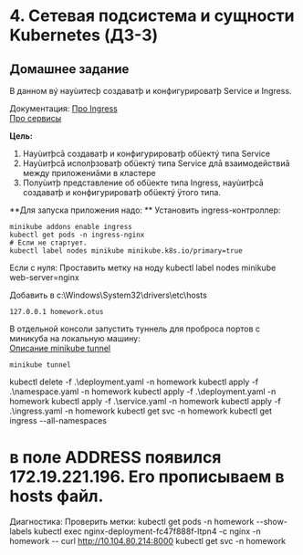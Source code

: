 # 4. Сетевая подсистема и сущности Kubernetes (ДЗ-3)

## Домашнее задание
В данном вý науùитесþ создаватþ и конфигурироватþ Service и
Ingress.  

Документация:
[Про Ingress](https://kubernetes.io/docs/concepts/services-networking/ingress/)  
[Про сервисы](https://kubernetes.io/docs/concepts/services-networking/service/)  

**Цель:**
1) Науùитþсā создаватþ и конфигурироватþ обüектý типа
Service  
2) Науùитþсā исполþзоватþ обüектý типа Service длā
взаимодействиā между приложениāми в кластере  
3) Полуùитþ представление об обüекте типа Ingress,
науùитþсā создаватþ и конфигурироватþ обüектý ÿтого
типа.  

**Для запуска приложения надо: ** 
Установить ingress-контроллер:  
```
minikube addons enable ingress
kubectl get pods -n ingress-nginx
# Если не стартует.
kubectl label nodes minikube minikube.k8s.io/primary=true
```

Если с нуля:
Проставить метку на ноду
kubectl label nodes minikube web-server=nginx


Добавить в c:\Windows\System32\drivers\etc\hosts
```
127.0.0.1 homework.otus
```
В отдельной консоли запустить туннель для проброса портов с миникуба на локальную машину:  
[Описание minikube tunnel](https://minikube.sigs.k8s.io/docs/commands/tunnel/)
```
minikube tunnel
```

kubectl delete -f .\deployment.yaml -n homework
kubectl apply -f .\namespace.yaml -n homework
kubectl apply -f .\deployment.yaml -n homework
kubectl apply -f .\service.yaml -n homework
kubectl apply -f .\ingress.yaml -n homework
kubectl get svc -n homework
kubectl get ingress --all-namespaces
# в поле ADDRESS появился 172.19.221.196. Его прописываем в hosts файл.

Диагностика:
Проверить метки:
kubectl get pods -n homework --show-labels
kubectl exec nginx-deployment-fc47f888f-ltpn4 -c nginx -n homework -- curl http://10.104.80.214:8000
kubectl get svc -n homework